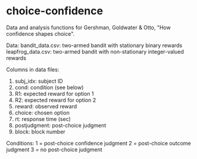 choice-confidence
====

Data and analysis functions for Gershman, Goldwater & Otto, "How confidence shapes choice".

Data:
bandit_data.csv: two-armed bandit with stationary binary rewards
leapfrog_data.csv: two-armed bandit with non-stationary integer-valued rewards

Columns in data files:
1) subj_idx: subject ID
2) cond: condition (see below)
3) R1: expected reward for option 1
4) R2: expected reward for option 2
5) reward: observed reward
6) choice: chosen option
7) rt: response time (sec)
8) postjudgment: post-choice judgment
9) block: block number

Conditions:
1 = post-choice confidence judgment
2 = post-choice outcome judgment
3 = no post-choice judgment